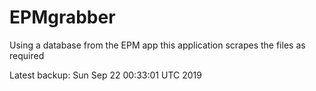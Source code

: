 # EPMgrabber
Using a database from the EPM app this application scrapes the files as required


Latest backup: Sun Sep 22 00:33:01 UTC 2019
